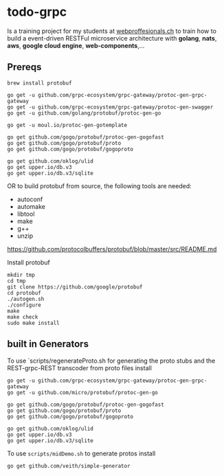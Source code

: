 # todo-grpc
Is a training project for my students at [webproffesionals.ch](https://web-professionals.ch/) to train how to build a 
event-driven RESTFul microservice architecture with **golang**, **nats**, **aws**, **google cloud engine**, **web-components**,... 

## Prereqs

```
brew install protobuf

go get -u github.com/grpc-ecosystem/grpc-gateway/protoc-gen-grpc-gateway
go get -u github.com/grpc-ecosystem/grpc-gateway/protoc-gen-swagger
go get -u github.com/golang/protobuf/protoc-gen-go

go get -u moul.io/protoc-gen-gotemplate

go get github.com/gogo/protobuf/protoc-gen-gogofast
go get github.com/gogo/protobuf/proto
go get github.com/gogo/protobuf/gogoproto

go get github.com/oklog/ulid
go get upper.io/db.v3
go get upper.io/db.v3/sqlite

```

OR to build protobuf from source, the following tools are needed:

- autoconf
- automake
- libtool
- make
- g++
- unzip

https://github.com/protocolbuffers/protobuf/blob/master/src/README.md


Install protobuf
```
mkdir tmp
cd tmp
git clone https://github.com/google/protobuf
cd protobuf
./autogen.sh
./configure
make
make check
sudo make install
```

## built in Generators
To use `scripts/regenerateProto.sh for generating the proto stubs and the REST-grpc-REST transcoder from proto files install
```
go get -u github.com/grpc-ecosystem/grpc-gateway/protoc-gen-grpc-gateway
go get -u github.com/micro/protobuf/protoc-gen-go

go get github.com/gogo/protobuf/protoc-gen-gogofast 
go get github.com/gogo/protobuf/proto
go get github.com/gogo/protobuf/gogoproto

go get github.com/oklog/ulid
go get upper.io/db.v3
go get upper.io/db.v3/sqlite

```

To use `scripts/midDemo.sh` to generate protos install 
```
go get github.com/veith/simple-generator
```